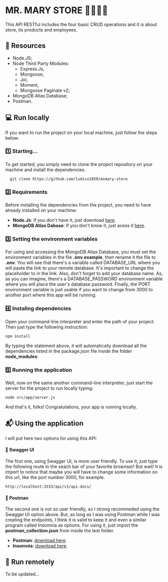 # MR. MARY STORE 🏪🛒👩‍🦳

This API RESTful includes the four basic CRUD operations and it is about store, its products and employees.

## 💾 Resources

- Node.JS;
- Node Third Party Modules:
  - Express.Js,
  - Mongoose,
  - Joi,
  - Moment,
  - Mongoose Paginate v2;
- MongoDB Atlas Database;
- Postman.

## 💻 Run locally

If you want to run the project on your local machine, just follow the steps below:

### 1️⃣ Starting...

To get started, you simply need to clone the project repository on your machine and install the dependencies.

```
  git clone https://github.com/ludico1959/msmary-store
```

### 2️⃣ Requirements

Before installing the dependencies from the project, you need to have already installed on your machine:

* **Node.Js**: If you don't have it, just download [here](https://nodejs.org/en/download/).
* **MongoDB Atlas Dabase**: If you don't know it, just acess it [here](https://www.mongodb.com/pt-br/atlas/database-pt-1).


### 3️⃣ Setting the environment variables

For using and accessing the MongoDB Atlas Database, you must set the environment variables in the file **.env.example**, then rename it the file to **.env**.
You will see that there's a variable called DATABASE_URL where you will paste the link to your remote database.
It's important to change the placeholder <password> to <PASSWORD> in the link. Also, don't forget to add your database name.
As, as you can imagine, there's a DATABASE_PASSWORD environment variable where you will place the user's database password.
Finally, the PORT environment variable is just usable if you want to change from 3000 to another port where this app will be running.


### 4️⃣ Instaling dependencies

Open your command-line interpreter and enter the path of your project. Then just type the following instruction: 

```
npm install
```

By typing the statement above, it will automatically download all the dependencies listed in the package.json file inside the folder **node_modules**:


### 5️⃣ Running the application

Well, now on the same another command-line interpreter, just start the server for the project to run locally typing:

```
node src/app/server.js
```
And that's it, folks! Congratulations, your app is running locally.

##  📬 Using the application 

I will put here two options for using this API: 

#### 🧮 Swagger UI

The first one, using Swagger UI, is more user friendly. To use it, just type the following route in the seach bar of your favorite brownser!
But wait! It is import to notice that maybe you will have to change some information on this url, like the port number 3000, for example.

```
http://localhost:3333/api/v1/api-docs/
```

#### 📮 Postman

The second one is not so user friendly, so I strong recommeded using the Swagger UI option above. But, as long as I was using Postman while I was creating the endpoints, I think it is valid to keep it and even a similar program called Insomnia as options. 
For using it, just import the **postman_collection.json** from inside the test folder. 

* **Postman**: [download here](https://www.postman.com/downloads/).
* **Insomnia**: [download here](https://insomnia.rest/download).


## 📡 Run remotely

To be updated...
